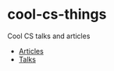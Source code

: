# cool-cs-things
Cool CS talks and articles

- [Articles](https://github.com/paralysedforce/cool-cs-things/blob/master/Articles.md)
- [Talks](https://github.com/paralysedforce/cool-cs-things/blob/master/Talks.md)
